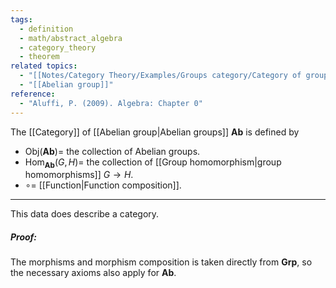 ```yaml
---
tags:
  - definition
  - math/abstract_algebra
  - category_theory
  - theorem
related topics:
  - "[[Notes/Category Theory/Examples/Groups category/Category of groups]]"
  - "[[Abelian group]]"
reference:
  - "Aluffi, P. (2009). Algebra: Chapter 0"
---
```

The [[Category]] of [[Abelian group|Abelian groups]] $\mathbf{Ab}$ is defined by
- $\text{Obj}(\mathbf{Ab})=$ the collection of Abelian groups.
- $\text{Hom}_\mathbf{Ab}(G,H)=$ the collection of [[Group homomorphism|group homomorphisms]] $G\to H$.
- $\circ=$ [[Function|Function composition]].
---
This data does describe a category.
##### Proof:
The morphisms and morphism composition is taken directly from $\mathbf{Grp}$, so the necessary axioms also apply for $\mathbf{Ab}$.